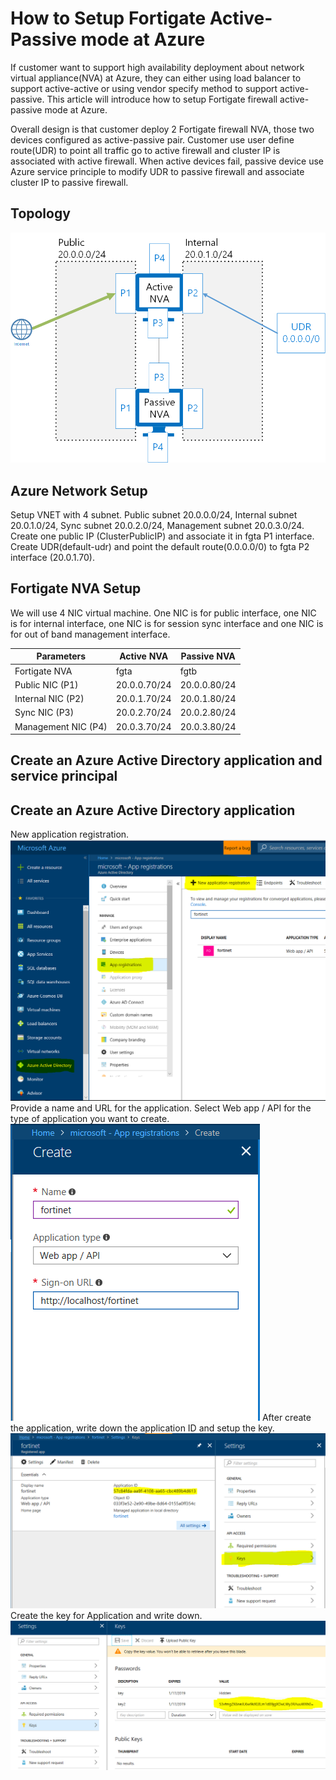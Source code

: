 How to Setup Fortigate Active-Passive mode at Azure
======================================================

If customer want to support high availability deployment about network virtual appliance(NVA) at Azure, they can either using load balancer to support active-active or using vendor specify method to support active-passive. This article will introduce how to setup Fortigate firewall active-passive mode at Azure. <br>

Overall design is that customer deploy 2 Fortigate firewall NVA, those two devices configured as active-passive pair. Customer use user define route(UDR) to point all traffic go to active firewall and cluster IP is associated with active firewall. When active devices fail, passive device use Azure service principle to modify UDR to passive firewall and associate cluster IP to passive firewall. <br>

Topology
-------------------------------------
![](https://github.com/yinghli/Fortigate-NVA-HA/blob/master/Drawing1.png)


Azure Network Setup
------------------------------------------
Setup VNET with 4 subnet. Public subnet 20.0.0.0/24, Internal subnet 20.0.1.0/24, Sync subnet 20.0.2.0/24, Management subnet 20.0.3.0/24. <br>
Create one public IP (ClusterPublicIP) and associate it in fgta P1 interface. <br>
Create UDR(default-udr) and point the default route(0.0.0.0/0) to fgta P2 interface (20.0.1.70). <br>


Fortigate NVA Setup
-------------------------------------
We will use 4 NIC virtual machine. One NIC is for public interface, one NIC is for internal interface, one NIC is for session sync interface and one NIC is for out of band management interface.

Parameters            | Active NVA    | Passive NVA
----------------------| ------------- | ------------
Fortigate NVA         | fgta          | fgtb
Public NIC     (P1)   | 20.0.0.70/24  | 20.0.0.80/24
Internal NIC   (P2)   | 20.0.1.70/24  | 20.0.1.80/24
Sync NIC       (P3)   | 20.0.2.70/24  | 20.0.2.80/24
Management NIC (P4)   | 20.0.3.70/24  | 20.0.3.80/24


Create an Azure Active Directory application and service principal
---------------------------------
## Create an Azure Active Directory application
New application registration.<br>
![](https://github.com/yinghli/Fortigate-NVA-HA/blob/master/AAD.PNG)
Provide a name and URL for the application. Select Web app / API for the type of application you want to create.<br> 
![](https://github.com/yinghli/Fortigate-NVA-HA/blob/master/AppReg.PNG)
After create the application, write down the application ID and setup the key.
![](https://github.com/yinghli/Fortigate-NVA-HA/blob/master/APPID.PNG)
Create the key for Application and write down.
![](https://github.com/yinghli/Fortigate-NVA-HA/blob/master/KEY.PNG)
